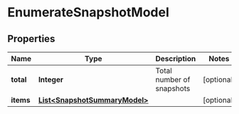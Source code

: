 
# EnumerateSnapshotModel

## Properties
Name | Type | Description | Notes
------------ | ------------- | ------------- | -------------
**total** | **Integer** | Total number of snapshots |  [optional]
**items** | [**List&lt;SnapshotSummaryModel&gt;**](SnapshotSummaryModel.md) |  |  [optional]




